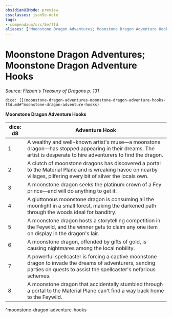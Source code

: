 ```yaml
---
obsidianUIMode: preview
cssclasses: json5e-note
tags:
- compendium/src/5e/ftd
aliases: ["Moonstone Dragon Adventures; Moonstone Dragon Adventure Hooks"]
---
```

# Moonstone Dragon Adventures; Moonstone Dragon Adventure Hooks
*Source: Fizban's Treasury of Dragons p. 131* 

`dice: [](moonstone-dragon-adventures-moonstone-dragon-adventure-hooks-ftd.md#^moonstone-dragon-adventure-hooks)`

**Moonstone Dragon Adventure Hooks**

| dice: d8 | Adventure Hook |
|----------|----------------|
| 1 | A wealthy and well-known artist's muse—a moonstone dragon—has stopped appearing in their dreams. The artist is desperate to hire adventurers to find the dragon. |
| 2 | A clutch of moonstone dragons has discovered a portal to the Material Plane and is wreaking havoc on nearby villages, pilfering every bit of silver the locals own. |
| 3 | A moonstone dragon seeks the platinum crown of a Fey prince—and will do anything to get it. |
| 4 | A gluttonous moonstone dragon is consuming all the moonlight in a small forest, making the darkened path through the woods ideal for banditry. |
| 5 | A moonstone dragon hosts a storytelling competition in the Feywild, and the winner gets to claim any one item on display in the dragon's lair. |
| 6 | A moonstone dragon, offended by gifts of gold, is causing nightmares among the local nobility. |
| 7 | A powerful spellcaster is forcing a captive moonstone dragon to invade the dreams of adventurers, sending parties on quests to assist the spellcaster's nefarious schemes. |
| 8 | A moonstone dragon that accidentally stumbled through a portal to the Material Plane can't find a way back home to the Feywild. |
^moonstone-dragon-adventure-hooks